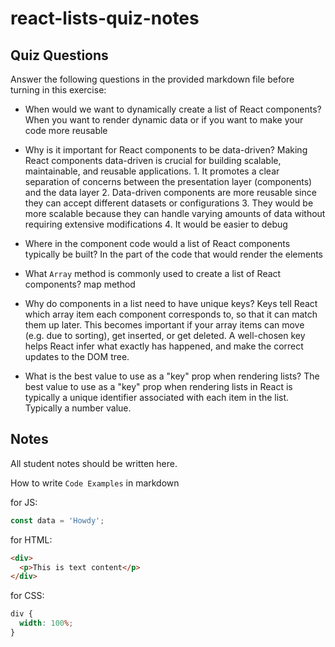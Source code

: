 # react-lists-quiz-notes

## Quiz Questions

Answer the following questions in the provided markdown file before turning in this exercise:

- When would we want to dynamically create a list of React components?
  When you want to render dynamic data or if you want to make your code more reusable

- Why is it important for React components to be data-driven?
  Making React components data-driven is crucial for building scalable, maintainable, and reusable applications. 1. It promotes a clear separation of concerns between the presentation layer (components) and the data layer 2. Data-driven components are more reusable since they can accept different datasets or configurations 3. They would be more scalable because they can handle varying amounts of data without requiring extensive modifications 4. It would be easier to debug

- Where in the component code would a list of React components typically be built?
  In the part of the code that would render the elements

- What `Array` method is commonly used to create a list of React components?
  map method

- Why do components in a list need to have unique keys?
  Keys tell React which array item each component corresponds to, so that it can match them up later. This becomes important if your array items can move (e.g. due to sorting), get inserted, or get deleted. A well-chosen key helps React infer what exactly has happened, and make the correct updates to the DOM tree.

- What is the best value to use as a "key" prop when rendering lists?
  The best value to use as a "key" prop when rendering lists in React is typically a unique identifier associated with each item in the list. Typically a number value.

## Notes

All student notes should be written here.

How to write `Code Examples` in markdown

for JS:

```javascript
const data = 'Howdy';
```

for HTML:

```html
<div>
  <p>This is text content</p>
</div>
```

for CSS:

```css
div {
  width: 100%;
}
```
